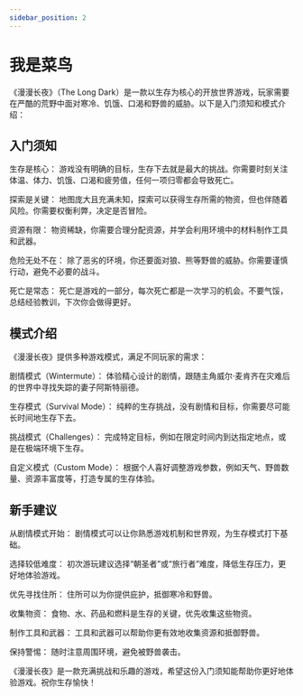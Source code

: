 ```yaml
---
sidebar_position: 2
---
```


# 我是菜鸟

《漫漫长夜》（The Long Dark）是一款以生存为核心的开放世界游戏，玩家需要在严酷的荒野中面对寒冷、饥饿、口渴和野兽的威胁。以下是入门须知和模式介绍：

## 入门须知

生存是核心： 游戏没有明确的目标，生存下去就是最大的挑战。你需要时刻关注体温、体力、饥饿、口渴和疲劳值，任何一项归零都会导致死亡。

探索是关键： 地图庞大且充满未知，探索可以获得生存所需的物资，但也伴随着风险。你需要权衡利弊，决定是否冒险。

资源有限： 物资稀缺，你需要合理分配资源，并学会利用环境中的材料制作工具和武器。

危险无处不在： 除了恶劣的环境，你还要面对狼、熊等野兽的威胁。你需要谨慎行动，避免不必要的战斗。

死亡是常态： 死亡是游戏的一部分，每次死亡都是一次学习的机会。不要气馁，总结经验教训，下次你会做得更好。

## 模式介绍

《漫漫长夜》提供多种游戏模式，满足不同玩家的需求：

剧情模式（Wintermute）： 体验精心设计的剧情，跟随主角威尔·麦肯齐在灾难后的世界中寻找失踪的妻子阿斯特丽德。

生存模式（Survival Mode）： 纯粹的生存挑战，没有剧情和目标，你需要尽可能长时间地生存下去。

挑战模式（Challenges）： 完成特定目标，例如在限定时间内到达指定地点，或是在极端环境下生存。

自定义模式（Custom Mode）： 根据个人喜好调整游戏参数，例如天气、野兽数量、资源丰富度等，打造专属的生存体验。

## 新手建议

从剧情模式开始： 剧情模式可以让你熟悉游戏机制和世界观，为生存模式打下基础。

选择较低难度： 初次游玩建议选择“朝圣者”或“旅行者”难度，降低生存压力，更好地体验游戏。

优先寻找住所： 住所可以为你提供庇护，抵御寒冷和野兽。

收集物资： 食物、水、药品和燃料是生存的关键，优先收集这些物资。

制作工具和武器： 工具和武器可以帮助你更有效地收集资源和抵御野兽。

保持警惕： 随时注意周围环境，避免被野兽袭击。

《漫漫长夜》是一款充满挑战和乐趣的游戏，希望这份入门须知能帮助你更好地体验游戏。祝你生存愉快！